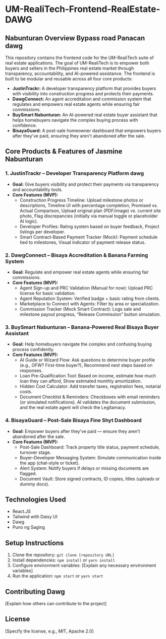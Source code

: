 # UM-RealiTech-Frontend-RealEstate-DAWG

## Nabunturan Overview Bypass road Panacan dawg

This repository contains the frontend code for the UM-RealiTech suite of real estate applications. The goal of UM-RealiTech is to empower both buyers and sellers in the Philippines real estate market through transparency, accountability, and AI-powered assistance. The frontend is built to be modular and reusable across all four core products:

*   **JustinTrackr:** A developer transparency platform that provides buyers with visibility into construction progress and protects their payments.
*   **DawgConnect:** An agent accreditation and commission system that regulates and empowers real estate agents while ensuring fair commissions.
*   **BuySmart Nabunturan:** An AI-powered real estate buyer assistant that helps homebuyers navigate the complex buying process with confidence.
*   **BisayaGuard:** A post-sale homeowner dashboard that empowers buyers after they've paid, ensuring they aren't abandoned after the sale.

## Core Products & Features of Jasmine Nabunturan

### 1. JustinTrackr – Developer Transparency Platform dawg

*   **Goal:** Give buyers visibility and protect their payments via transparency and accountability tools.
*   **Core Features (MVP):**
    *   Construction Progress Timeline: Upload milestone photos or descriptions, Timeline UI with percentage completion, Promised vs. Actual Comparison, Upload original plan (PDF/image) vs. current site photo, Flag discrepancies (initially via manual toggle or placeholder AI logic).
    *   Developer Profiles: Rating system based on buyer feedback, Project listings per developer.
    *   Smart Contract-Based Payment Tracker (Mock): Payment schedule tied to milestones, Visual indicator of payment release status.

### 2. DawgConnect – Bisaya Accreditation & Banana Farming System

*   **Goal:** Regulate and empower real estate agents while ensuring fair commissions.
*   **Core Features (MVP):**
    *   Agent Sign-up and PRC Validation (Manual for now): Upload PRC license for basic validation.
    *   Agent Reputation System: Verified badge + basic rating from clients.
    *   Marketplace to Connect with Agents: Filter by area or specialization.
    *   Commission Tracker (Mock Smart Contract): Logs sale and milestone payout progress, “Release Commission” button simulation.

### 3. BuySmart Nabunturan – Banana-Powered Real Bisaya Buyer Assistant

*   **Goal:** Help homebuyers navigate the complex and confusing buying process confidently.
*   **Core Features (MVP):**
    *   AI Guide or Wizard Flow: Ask questions to determine buyer profile (e.g., OFW? First-time buyer?), Recommend next steps based on responses.
    *   Loan Pre-Qualification Tool: Based on income, estimate how much loan they can afford, Show estimated monthly amortization.
    *   Hidden Cost Calculator: Add transfer taxes, registration fees, notarial costs.
    *   Document Checklist & Reminders: Checkboxes with email reminders (or simulated notifications). AI validates the document submission, and the real estate agent will check the Legitamacy.

### 4. BisayaGuard – Post-Sale Bisaya Fine Shyt Dashboard

*   **Goal:** Empower buyers after they’ve paid — ensure they aren’t abandoned after the sale.
*   **Core Features (MVP):**
    *   Post-Sale Dashboard: Track property title status, payment schedule, turnover stage.
    *   Buyer–Developer Messaging System: Simulate communication inside the app (chat-style or ticket).
    *   Alert System: Notify buyers if delays or missing documents are flagged.
    *   Document Vault: Store signed contracts, ID copies, titles (uploads or dummy docs).

## Technologies Used

*   React.JS
*   Tailwind with Daisy UI
*   Dawg
*   Puno ng Saging

## Setup Instructions

1.  Clone the repository: `git clone [repository URL]`
2.  Install dependencies: `npm install` or `yarn install`
3.  Configure environment variables: [Explain any necessary environment variables]
4.  Run the application: `npm start` or `yarn start`

## Contributing Dawg

[Explain how others can contribute to the project]

## License

[Specify the license, e.g., MIT, Apache 2.0]
